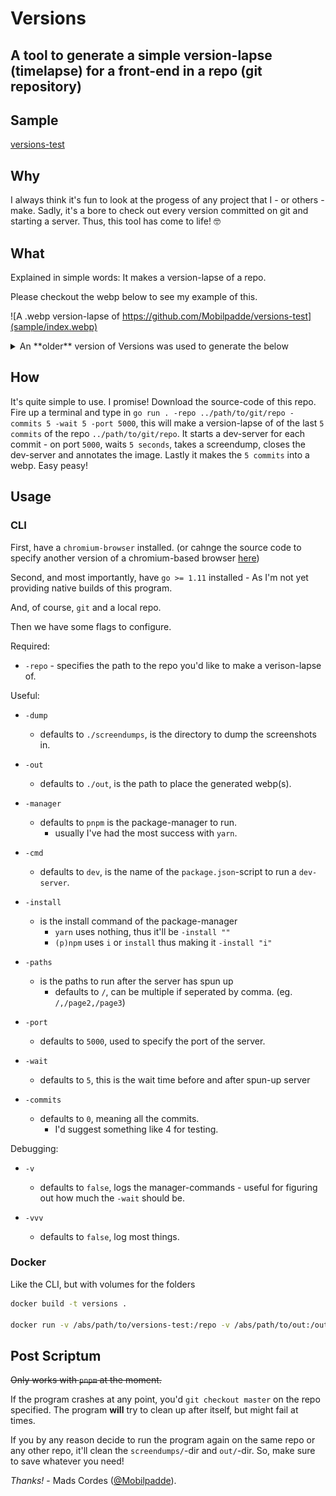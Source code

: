# Versions

## A tool to generate a simple version-lapse (timelapse) for a front-end in a repo (git repository)

## Sample

[versions-test](https://github.com/Mobilpadde/versions-test)

## Why

I always think it's fun to look at the progess of any project that I - or others - make. Sadly, it's a bore to check out every version committed on git and starting a server. Thus, this tool has come to life! 🤓

## What

Explained in simple words: It makes a version-lapse of a repo.

Please checkout the webp below to see my example of this.

![A .webp version-lapse of https://github.com/Mobilpadde/versions-test](sample/index.webp)

<details>
<summary>An **older** version of Versions was used to generate the below</summary><p>

![A version-lapse of https://github.com/Mobilpadde/versions-test](sample/index.gif)

![https://voters.cafe version-lapse of five commits](sample/out.gif)

</p>
</details>

## How

It's quite simple to use. I promise! Download the source-code of this repo. Fire up a terminal and type in `go run . -repo ../path/to/git/repo -commits 5 -wait 5 -port 5000`, this will make a version-lapse of of the last `5 commits` of the repo `../path/to/git/repo`. It starts a dev-server for each commit - on port `5000`, waits `5 seconds`, takes a screendump, closes the dev-server and annotates the image. Lastly it makes the `5 commits` into a webp. Easy peasy!

## Usage

### CLI

First, have a `chromium-browser` installed. (or cahnge the source code to specify another version of a chromium-based browser [here](shoot/config.go#L21))

Second, and most importantly, have `go >= 1.11` installed - As I'm not yet providing native builds of this program.

And, of course, `git` and a local repo.

Then we have some flags to configure.

Required:

-   `-repo` - specifies the path to the repo you'd like to make a verison-lapse of.

Useful:

-   `-dump`

    -   defaults to `./screendumps`, is the directory to dump the screenshots in.

-   `-out`

    -   defaults to `./out`, is the path to place the generated webp(s).

-   `-manager`

    -   defaults to `pnpm` is the package-manager to run.
        -   usually I've had the most success with `yarn`.

-   `-cmd`

    -   defaults to `dev`, is the name of the `package.json`-script to run a `dev-server`.

-   `-install`

    -   is the install command of the package-manager
        -   `yarn` uses nothing, thus it'll be `-install ""`
        -   `(p)npm` uses `i` or `install` thus making it `-install "i"`

-   `-paths`

    -   is the paths to run after the server has spun up
        -   defaults to `/`, can be multiple if seperated by comma. (eg. `/,/page2,/page3`)

-   `-port`

    -   defaults to `5000`, used to specify the port of the server.

-   `-wait`

    -   defaults to `5`, this is the wait time before and after spun-up server

-   `-commits`

    -   defaults to `0`, meaning all the commits.
        -   I'd suggest something like 4 for testing.

Debugging:

-   `-v`

    -   defaults to `false`, logs the manager-commands - useful for figuring out how much the `-wait` should be.

-   `-vvv`
    -   defaults to `false`, log most things.

### Docker

Like the CLI, but with volumes for the folders

```sh
docker build -t versions .

docker run -v /abs/path/to/versions-test:/repo -v /abs/path/to/out:/out -v /abs/path/to/dumps:/screendumps versions -repo /repo -out /out -dump /screendumps -commits 2 -wait 2 -port 8080 -manager yarn -install "" -v
```

## Post Scriptum

~~Only works with `pnpm` at the moment.~~

If the program crashes at any point, you'd `git checkout master` on the repo specified. The program **will** try to clean up after itself, but might fail at times.

If you by any reason decide to run the program again on the same repo or any other repo, it'll clean the `screendumps/`-dir and `out/`-dir. So, make sure to save whatever you need!

_Thanks!_ - Mads Cordes ([@Mobilpadde](https://twitter.com/Mobilpadde "Twitter")).
